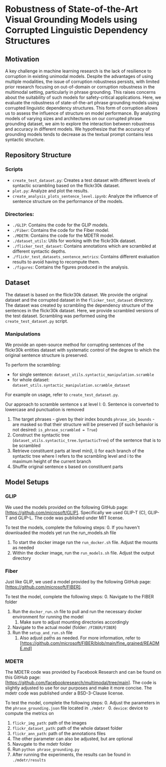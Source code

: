 # Robustness of State-of-the-Art Visual Grounding Models using Corrupted Linguistic Dependency Structures

## Motivation

A key challenge in machine learning research is the lack of resilience to corruption in existing unimodal models.
Despite the advantages of using multiple modalities, the issue of corruption robustness persists, with limited prior research focusing
on out-of-domain or corruption robustness in the multimodal setting, particularly in phrase grounding. This raises concerns
about the suitability of such models for safety-critical applications.
Here, we evaluate the robustness of state-of-the-art phrase grounding models using corrupted linguistic dependency
structures. This form of corruption allows us to assess the influence of structure on model performance. By analyzing models of
varying sizes and architectures on our corrupted phrase grounding dataset, we aim to explore the interaction between robustness and
accuracy in different models. We hypothesize that the accuracy of grounding models tends to decrease as the textual prompt contains
less syntactic structure.

## Repository Structure

### Scripts

- `create_test_dataset.py`: Creates a test dataset with different levels of
  syntactic scrambling based on the flickr30k dataset.
- `plot.py`: Analyze and plot the results.
- `create_analysis_plots_sentence_level.ipynb`: Analyze the influence of sentence structure on the performance of the models.

### Directories:

- `./GLIP`: Contains the code for the GLIP models.
- `./Fiber`: Contains the code for the Fiber model.
- `./MDETR`: Contains the code for the MDETR model.
- `./dataset_utils`: Utils for working with the flickr30k dataset.
- `./flicker_test_dataset`: Contains annotations which are scrambled at different
  syntactic depths.
- .`/flickr_test_datasets_sentence_metrics`: Contains different evaluation results
  to avoid having to recompute them.
- `./figures`: Contains the figures produced in the analysis.

## Dataset

The dataset is based on the flickr30k dataset. We provide the original dataset
and the corrupted dataset in the `flicker_test_dataset` directory. The dataset
was created by scrambling the dependency structure of the sentences in the
flickr30k dataset. Here, we provide scrambled versions of the test dataset.
Scrambling was performed using the `create_test_dataset.py` script.

### Manipulations

We provide an open-source method for corrupting sentences of the flickr30k entities dataset with systematic control of the degree to which
the original sentence structure is preserved.

To perform the scrambling:
- for single sentence: `dataset_utils.syntactic_manipulation.scramble`
- for whole dataset: `dataset_utils.syntactic_manipulation.scramble_dataset`

For example on usage, refer to `create_test_dataset.py`.


Our approach to scramble sentence s at level l:
0. Sentence is converted to lowercase and punctuation is removed
1. The target phrases - given by their index bounds `phrase_idx_bounds` - are masked so that their structure will be preserved (if such behavior is not desired: `is_phrase_scrambled = True`)
2. Construct the syntactic tree (`dataset_utils.syntactic_tree.SyntacticTree`) of the sentence that is to be scrambled
3. Retrieve constituent parts at level min(l, i) for each branch of the syntactic tree where l refers to the scrambling level and i to the maximum height of the current branch
4. Shuffle original sentence s based on constituent parts


## Model Setups

### GLIP
We used the models provided on the following GitHub page: [https://github.com/microsoft/GLIP]. Specifically we used GLIP-T (C), GLIP-T and GLIP-L. The code was published under MIT license.

To test the models, complete the following steps:
0. If you haven't downloaded the models yet run the run_models.sh file
1. To start the docker image run the `run_docker.sh` file. Adjust the mounts as needed
2. Within the docker image, run the `run_models.sh` file. Adjust the output directory

### Fiber
Just like GLIP, we used a model provided by the following GitHub page: [https://github.com/microsoft/FIBER]. 

To test the model, complete the following steps:
0. Navigate to the FIBER folder
1. Run the `docker_run.sh` file to pull and run the necessary docker environment for running the model
   1. Make sure to adjust mounting directories accordingly   
2. Navigate to the actual model (folder: `/FIBER/FIBER`)
3. Run the `setup_and_run.sh` file
   1. Also adjust paths as needed. For more information, refer to [https://github.com/microsoft/FIBER/blob/main/fine_grained/README.md]

### MDETR
The MDETR code was provided by Facebook Research and can be found on this GitHub page: [https://github.com/facebookresearch/multimodal/tree/main]. The code is slightly adjusted to use for our purposes and make it more concise. The mdetr code was published under a BSD-3-Clause license.

To test the model, complete the following steps:
0. Adjust the parameters in the `phrase_grounding.json` file located in `./mdetr `
  0. `device`: device to compute the metrics on
  1. `flickr_img_path`: path of the images
  2. `flickr_dataset_path`: path of the whole dataset folder
  3. `flickr_ann_path`: path of the annotations files
  4. The other parameter can also be adjusted, but are optional
1. Navugate to the mdetr folder
2. Run `python phrase_grounding.py` 
3. After running the experiments, the results can be found in `./mdetr/results`  

